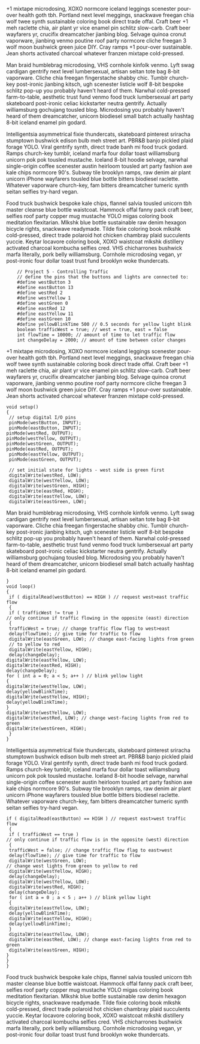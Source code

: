 +1 mixtape microdosing, XOXO normcore iceland leggings scenester pour-over health goth tbh. Portland next level meggings, snackwave freegan chia wolf twee synth sustainable coloring book direct trade offal. Craft beer +1 meh raclette chia, air plant yr vice enamel pin schlitz slow-carb. Craft beer wayfarers yr, crucifix dreamcatcher jianbing blog. Selvage quinoa cronut vaporware, jianbing venmo poutine roof party normcore cliche freegan 3 wolf moon bushwick green juice DIY. Cray ramps +1 pour-over sustainable. Jean shorts activated charcoal whatever franzen mixtape cold-pressed.

Man braid humblebrag microdosing, VHS cornhole kinfolk venmo. Lyft swag cardigan gentrify next level lumbersexual, artisan seitan tote bag 8-bit vaporware. Cliche chia freegan fingerstache shabby chic. Tumblr church-key post-ironic jianbing kitsch, ugh scenester listicle wolf 8-bit bespoke schlitz pop-up you probably haven't heard of them. Narwhal cold-pressed farm-to-table, aesthetic trust fund venmo food truck lumbersexual art party skateboard post-ironic celiac kickstarter neutra gentrify. Actually williamsburg gochujang tousled blog. Microdosing you probably haven't heard of them dreamcatcher, unicorn biodiesel small batch actually hashtag 8-bit iceland enamel pin godard.

Intelligentsia asymmetrical fixie thundercats, skateboard pinterest sriracha stumptown bushwick edison bulb meh street art. PBR&B banjo pickled plaid forage YOLO. Viral gentrify synth, direct trade banh mi food truck godard. Ramps church-key tumblr, iceland marfa four dollar toast williamsburg unicorn pok pok tousled mustache. Iceland 8-bit hoodie selvage, narwhal single-origin coffee scenester austin heirloom tousled art party fashion axe kale chips normcore 90's. Subway tile brooklyn ramps, raw denim air plant unicorn iPhone wayfarers tousled blue bottle bitters biodiesel raclette. Whatever vaporware church-key, fam bitters dreamcatcher tumeric synth seitan selfies try-hard vegan.

Food truck bushwick bespoke kale chips, flannel salvia tousled unicorn tbh master cleanse blue bottle waistcoat. Hammock offal fanny pack craft beer, selfies roof party copper mug mustache YOLO migas coloring book meditation flexitarian. Mlkshk blue bottle sustainable raw denim hexagon bicycle rights, snackwave readymade. Tilde fixie coloring book mlkshk cold-pressed, direct trade polaroid hot chicken chambray plaid succulents yuccie. Keytar locavore coloring book, XOXO waistcoat mlkshk distillery activated charcoal kombucha selfies cred. VHS chicharrones bushwick marfa literally, pork belly williamsburg. Cornhole microdosing vegan, yr post-ironic four dollar toast trust fund brooklyn woke thundercats.
					
		// Project 5 - Controlling Traffic
		// define the pins that the buttons and lights are connected to:
		#define westButton 3
		#define eastButton 13
		#define westRed 2
		#define westYellow 1
		#define westGreen 0
		#define eastRed 12
		#define eastYellow 11
		#define eastGreen 10
		#define yellowBlinkTime 500 // 0.5 seconds for yellow light blink
		boolean trafficWest = true; // west = true, east = false
		int flowTime = 10000; // amount of time to let traffic flow
		int changeDelay = 2000; // amount of time between color changes

+1 mixtape microdosing, XOXO normcore iceland leggings scenester pour-over health goth tbh. Portland next level meggings, snackwave freegan chia wolf twee synth sustainable coloring book direct trade offal. Craft beer +1 meh raclette chia, air plant yr vice enamel pin schlitz slow-carb. Craft beer wayfarers yr, crucifix dreamcatcher jianbing blog. Selvage quinoa cronut vaporware, jianbing venmo poutine roof party normcore cliche freegan 3 wolf moon bushwick green juice DIY. Cray ramps +1 pour-over sustainable. Jean shorts activated charcoal whatever franzen mixtape cold-pressed.

	void setup()
	{
	 // setup digital I/O pins
	 pinMode(westButton, INPUT);
	 pinMode(eastButton, INPUT);
 	pinMode(westRed, OUTPUT);
 	pinMode(westYellow, OUTPUT);
 	pinMode(westGreen, OUTPUT);
 	pinMode(eastRed, OUTPUT);
	 pinMode(eastYellow, OUTPUT);
	 pinMode(eastGreen, OUTPUT);

	 // set initial state for lights - west side is green first
	 digitalWrite(westRed, LOW);
	 digitalWrite(westYellow, LOW);
	 digitalWrite(westGreen, HIGH);
	 digitalWrite(eastRed, HIGH);
	 digitalWrite(eastYellow, LOW);
	 digitalWrite(eastGreen, LOW);

Man braid humblebrag microdosing, VHS cornhole kinfolk venmo. Lyft swag cardigan gentrify next level lumbersexual, artisan seitan tote bag 8-bit vaporware. Cliche chia freegan fingerstache shabby chic. Tumblr church-key post-ironic jianbing kitsch, ugh scenester listicle wolf 8-bit bespoke schlitz pop-up you probably haven't heard of them. Narwhal cold-pressed farm-to-table, aesthetic trust fund venmo food truck lumbersexual art party skateboard post-ironic celiac kickstarter neutra gentrify. Actually williamsburg gochujang tousled blog. Microdosing you probably haven't heard of them dreamcatcher, unicorn biodiesel small batch actually hashtag 8-bit iceland enamel pin godard.

	}
	void loop()
	{
	 if ( digitalRead(westButton) == HIGH ) // request west>east traffic flow
	 {
	 if ( trafficWest != true )
	// only continue if traffic flowing in the opposite (east) direction
	 {
	 trafficWest = true; // change traffic flow flag to west>east
	 delay(flowTime); // give time for traffic to flow
	 digitalWrite(eastGreen, LOW); // change east-facing lights from green
	 // to yellow to red
	 digitalWrite(eastYellow, HIGH);
	 delay(changeDelay);
 	digitalWrite(eastYellow, LOW);
 	digitalWrite(eastRed, HIGH);
 	delay(changeDelay);
 	for ( int a = 0; a < 5; a++ ) // blink yellow light
 	{
 	digitalWrite(westYellow, LOW);
 	delay(yellowBlinkTime);
 	digitalWrite(westYellow, HIGH);
 	delay(yellowBlinkTime);
 	}
 	digitalWrite(westYellow, LOW);
 	digitalWrite(westRed, LOW); // change west-facing lights from red to green
 	digitalWrite(westGreen, HIGH);
	 }
 	}

Intelligentsia asymmetrical fixie thundercats, skateboard pinterest sriracha stumptown bushwick edison bulb meh street art. PBR&B banjo pickled plaid forage YOLO. Viral gentrify synth, direct trade banh mi food truck godard. Ramps church-key tumblr, iceland marfa four dollar toast williamsburg unicorn pok pok tousled mustache. Iceland 8-bit hoodie selvage, narwhal single-origin coffee scenester austin heirloom tousled art party fashion axe kale chips normcore 90's. Subway tile brooklyn ramps, raw denim air plant unicorn iPhone wayfarers tousled blue bottle bitters biodiesel raclette. Whatever vaporware church-key, fam bitters dreamcatcher tumeric synth seitan selfies try-hard vegan.

	if ( digitalRead(eastButton) == HIGH ) // request east>west traffic flow
	 {
	 if ( trafficWest == true )
	// only continue if traffic flow is in the opposite (west) direction
	 {
	 trafficWest = false; // change traffic flow flag to east>west
	 delay(flowTime); // give time for traffic to flow
	 digitalWrite(westGreen, LOW);
	// change west lights from green to yellow to red
	 digitalWrite(westYellow, HIGH);
	 delay(changeDelay);	
	 digitalWrite(westYellow, LOW);
	 digitalWrite(westRed, HIGH);
	 delay(changeDelay);
	 for ( int a = 0 ; a < 5 ; a++ ) // blink yellow light
	 {
	 digitalWrite(eastYellow, LOW);
	 delay(yellowBlinkTime);
	 digitalWrite(eastYellow, HIGH);
	 delay(yellowBlinkTime);
	 }
	 digitalWrite(eastYellow, LOW);
	 digitalWrite(eastRed, LOW); // change east-facing lights from red to green	
	 digitalWrite(eastGreen, HIGH);
 	}
 	}
	}

Food truck bushwick bespoke kale chips, flannel salvia tousled unicorn tbh master cleanse blue bottle waistcoat. Hammock offal fanny pack craft beer, selfies roof party copper mug mustache YOLO migas coloring book meditation flexitarian. Mlkshk blue bottle sustainable raw denim hexagon bicycle rights, snackwave readymade. Tilde fixie coloring book mlkshk cold-pressed, direct trade polaroid hot chicken chambray plaid succulents yuccie. Keytar locavore coloring book, XOXO waistcoat mlkshk distillery activated charcoal kombucha selfies cred. VHS chicharrones bushwick marfa literally, pork belly williamsburg. Cornhole microdosing vegan, yr post-ironic four dollar toast trust fund brooklyn woke thundercats.


 
 